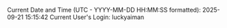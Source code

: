 Current Date and Time (UTC - YYYY-MM-DD HH:MM:SS formatted): 2025-09-21 15:15:42
Current User's Login: luckyaiman
